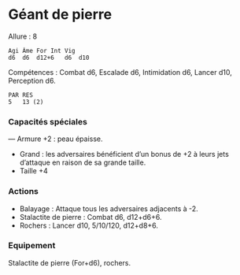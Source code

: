 # Géant de pierre

Allure : 8

	Agi	Âme	For	Int	Vig
	d6	d6	d12+6	d6	d10

Compétences : Combat d6, Escalade d6, Intimidation d6, Lancer d10, Perception d6.

	PAR	RES
	5	13 (2)

### Capacités spéciales
— Armure +2 : peau épaisse.
- Grand : les adversaires bénéficient d’un bonus de +2 à leurs jets d’attaque en raison de sa grande taille.
- Taille +4

### Actions
- Balayage : Attaque tous les adversaires adjacents à -2.
- Stalactite de pierre : Combat d6, d12+d6+6.
- Rochers : Lancer d10, 5/10/120, d12+d8+6.

### Equipement
Stalactite de pierre (For+d6), rochers.